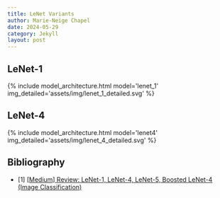 ```yaml
---
title: LeNet Variants
author: Marie-Neige Chapel
date: 2024-05-29
category: Jekyll
layout: post
---
```


## LeNet-1

{% include model_architecture.html model='lenet_1' img_detailed='assets/img/lenet_1_detailed.svg' %}

## LeNet-4

{% include model_architecture.html model='lenet4' img_detailed='assets/img/lenet_4_detailed.svg' %}

## Bibliography

- [1] [[Medium] Review: LeNet-1, LeNet-4, LeNet-5, Boosted LeNet-4 (Image Classification)](https://sh-tsang.medium.com/paper-brief-review-of-lenet-1-lenet-4-lenet-5-boosted-lenet-4-image-classification-1f5f809dbf17)
